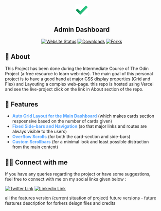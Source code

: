 <p align="center">
  <a href="" rel="noopener">
 <img width=40px height=40px src="assets\icons8-done-48.png" alt="Project logo"></a>
</p> 
<h2 align="center">Admin Dashboard</h2>
<div align="center">
 
  [![Website Status](https://img.shields.io/website-up-down-green-red/http/monip.org.svg)](https://ad-v1.vercel.app/)
  [![Downloads](https://img.shields.io/github/downloads/{DebasishSahoo10}/{admin-dashboard}/total.svg)]()
  [![Forks](https://img.shields.io/github/forks/{username}/{repo-name}.svg)]()

</div>


## 🧐 About
This Project has been done during the Intermediate Course of The Odin Project (a free resource to learn web-dev). The main goal of this personal project is to have a good hand at major CSS display properties (Grid and Flex) and Layouting a complex web-page. this repo is hosted using Vercel and see the live-project click on the link in About section of the repo.

## 🚀 Features
- <span style="color: #58a6ff">**Auto Grid Layout for the Main Dashboard**</span> (which makes cards section resposnsive based on the number of cards given)
- <span style="color: #58a6ff">**Fixed Side-bars and Navigation**</span> (so that major links and routes are always visible to the users)
- <span style="color: #58a6ff">**Overflow Scrolls**</span> (for both the card-section and side-bars)
- <span style="color: #58a6ff">**Custom Scrollbars**</span> (for a minimal look and least possible distraction from the main content)

## 🤜🤛 Connect with me
If you have any queries regarding the project or have some suggestions, feel free to connect with me on my social links given below :

[![Twitter Link](https://img.shields.io/badge/Twitter-1DA1F2?style=for-the-badge&logo=twitter&logoColor=white)](https://twitter.com/dddddddeeeeevvv)
[![Linkedin Link](https://img.shields.io/badge/LinkedIn-0077B5?style=for-the-badge&logo=linkedin&logoColor=white)](https://www.linkedin.com/in/debasishsahoo1998)






all the features
version (current situation of project)
future versions - future features
description for forkers
deisgn files and credits